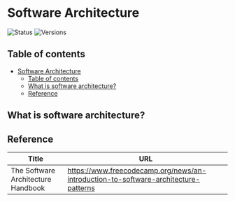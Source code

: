 # Software Architecture

![Status](https://badgen.net/badge/status/in%20progress/orange) ![Versions](https://badgen.net/badge/version/v0.0.1/cyan)

## Table of contents

- [Software Architecture](#software-architecture)
  - [Table of contents](#table-of-contents)
  - [What is software architecture?](#what-is-software-architecture)
  - [Reference](#reference)

## What is software architecture?

## Reference

Title | URL
---|---
The Software Architecture Handbook | <https://www.freecodecamp.org/news/an-introduction-to-software-architecture-patterns>
